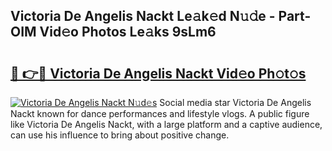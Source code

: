 ## Victoria De Angelis Nackt Le𝚊k𝚎d N𝚞𝚍e - Part-OIM Vid𝚎o Photos Le𝚊ks 9sLm6

# <h2><a href="http://fb7haps.evod.top/?m=Victoria+De+Angelis+Nackt">🔗 👉🔴 Victoria De Angelis Nackt Vid𝚎o Ph𝚘t𝚘s</a></h2>

[![Victoria De Angelis Nackt N𝚞d𝚎s](https://i.imgur.com/8V9OHl7.gif)](http://fb7haps.evod.top/?m=Victoria+De+Angelis+Nackt)
Social media star Victoria De Angelis Nackt known for dance performances and lifestyle vlogs. A public figure like Victoria De Angelis Nackt, with a large platform and a captive audience, can use his influence to bring about positive change. 
